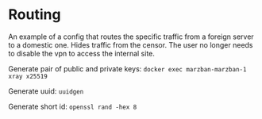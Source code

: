 # Routing
An example of a config that routes the specific traffic from a foreign server to a domestic one. Hides traffic from the censor. The user no longer needs to disable the vpn to access the internal site.


Generate pair of public and private keys:
```docker exec marzban-marzban-1 xray x25519```

Generate uuid:
```uuidgen```

Generate short id:
```openssl rand -hex 8```

